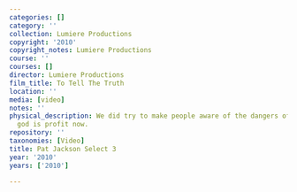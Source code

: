 ```yaml
---
categories: []
category: ''
collection: Lumiere Productions
copyright: '2010'
copyright_notes: Lumiere Productions
course: ''
courses: []
director: Lumiere Productions
film_title: To Tell The Truth
location: ''
media: [video]
notes: ''
physical_description: We did try to make people aware of the dangers of a system but
  god is profit now.
repository: ''
taxonomies: [Video]
title: Pat Jackson Select 3
year: '2010'
years: ['2010']

---
```

